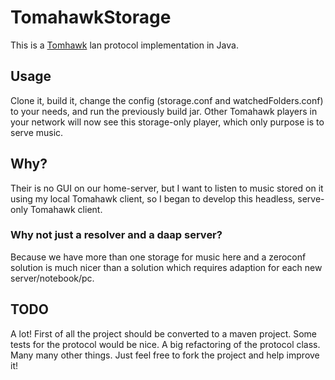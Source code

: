 TomahawkStorage
===============

This is a [Tomhawk](http://www.tomahawk-player.org/) lan protocol implementation in Java.

Usage
-----
Clone it, build it, change the config (storage.conf and watchedFolders.conf) to your needs, and run the previously build jar. Other Tomahawk players in your network will now see this storage-only player, which only purpose is to serve music.

Why?
----
Their is no GUI on our home-server, but I want to listen to music stored on it using my local Tomahawk client, so I began to develop this headless, serve-only Tomahawk client.

### Why not just a resolver and a daap server?
Because we have more than one storage for music here and a zeroconf solution is much nicer than a solution which requires adaption for each new server/notebook/pc.

TODO
----
A lot! First of all the project should be converted to a maven project. Some tests for the protocol would be nice. A big refactoring of the protocol class. Many many other things. Just feel free to fork the project and help improve it!
